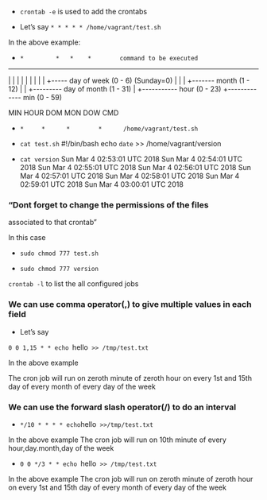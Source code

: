 * `crontab -e`   is used to add the crontabs 

* Let’s say `* * * * * /home/vagrant/test.sh`

In the above example:

*     *         *   *    *        command to be executed   
-     -     -   -    -
|     |     |   |    |
|     |     |   |    +----- day of week (0 - 6) (Sunday=0)
|     |     |   +------- month (1 - 12)
|     |     +--------- day of        month (1 - 31)
|     +----------- hour (0 - 23)
+------------- min (0 - 59)

MIN HOUR DOM MON DOW CMD
  *     *     *      *        *      /home/vagrant/test.sh

* `cat test.sh`
#!/bin/bash
echo `date` >> /home/vagrant/version

* `cat version`
Sun Mar 4 02:53:01 UTC 2018
Sun Mar 4 02:54:01 UTC 2018
Sun Mar 4 02:55:01 UTC 2018
Sun Mar 4 02:56:01 UTC 2018
Sun Mar 4 02:57:01 UTC 2018
Sun Mar 4 02:58:01 UTC 2018
Sun Mar 4 02:59:01 UTC 2018
Sun Mar 4 03:00:01 UTC 2018


### “Dont forget to change the permissions of the files 
associated to that crontab”

In this case 
* `sudo chmod 777 test.sh`

* `sudo chmod 777 version`


`crontab -l` to list the all configured jobs



### We can use comma operator(,)  to give multiple values in each field

* Let’s say

 `0 0 1,15 * * echo `hello` >> /tmp/test.txt`


In the above example

The cron job will run on zeroth minute of zeroth hour on every 1st and 15th day of every month of every day of the week


### We can use the forward slash operator(/) to do an interval 



* `*/10 * * * * echo`hello` >>/tmp/test.txt`

In the above example
The cron job will run on 10th minute of every hour,day.month,day of the week



* `0 0 */3 * * echo `hello` >> /tmp/test.txt`

In the above example 
The cron job will run on  zeroth minute of zeroth hour on every 1st and 15th day of every month of every day of the week
